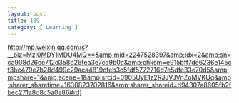 ```yaml
---
layout: post
title: 189
category: ['Learning']
---
```


http://mp.weixin.qq.com/s?__biz=MzI0MDY1MDU4MQ==&amp;mid=2247528397&amp;idx=2&amp;sn=ca908d26ce712d358b26fea3e7ca9b0c&amp;chksm=e915bff7de6236e145cf3bc479e7b28d499c29aca4819cfeb3c5fdf5772716d7e5dfe33e70d5&amp;mpshare=1&amp;scene=1&amp;srcid=0905UyE1z2RJJVJVnZoMVKUq&amp;sharer_sharetime=1630823702816&amp;sharer_shareid=d94307a8605fb2fbec271a8d8c5a0a86#rd]


